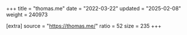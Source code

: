 +++
title = "thomas.me"
date = "2022-03-22"
updated = "2025-02-08"
weight = 240973

[extra]
source = "https://thomas.me/"
ratio = 52
size = 235
+++
